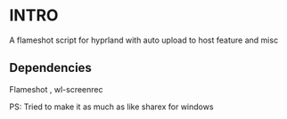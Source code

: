 # INTRO
A flameshot script for hyprland with auto upload  to host feature and misc 

## Dependencies

Flameshot , wl-screenrec


PS: Tried to make it as much as like sharex for windows
